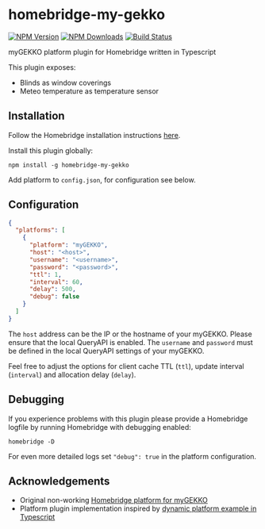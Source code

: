 # homebridge-my-gekko

[![NPM Version](https://img.shields.io/npm/v/homebridge-my-gekko.svg)](https://www.npmjs.com/package/homebridge-my-gekko)
[![NPM Downloads](https://img.shields.io/npm/dt/homebridge-my-gekko.svg)](https://www.npmjs.com/package/homebridge-my-gekko)
[![Build Status](https://travis-ci.com/schroedan/homebridge-my-gekko.svg?branch=master)](https://travis-ci.com/schroedan/homebridge-my-gekko)

myGEKKO platform plugin for Homebridge written in Typescript

This plugin exposes:
* Blinds as window coverings
* Meteo temperature as temperature sensor

## Installation

Follow the Homebridge installation instructions [here](https://www.npmjs.com/package/homebridge#installing-plugins).

Install this plugin globally:

    npm install -g homebridge-my-gekko

Add platform to `config.json`, for configuration see below.

## Configuration

```json
{
  "platforms": [
    {
      "platform": "myGEKKO",
      "host": "<host>",
      "username": "<username>",
      "password": "<password>",
      "ttl": 1,
      "interval": 60,
      "delay": 500,
      "debug": false
    }
  ]
}
```

The `host` address can be the IP or the hostname of your myGEKKO. Please ensure that the local QueryAPI is enabled.
The `username` and `password` must be defined in the local QueryAPI settings of your myGEKKO.

Feel free to adjust the options for client cache TTL (`ttl`), update interval (`interval`) and allocation delay (`delay`).

## Debugging

If you experience problems with this plugin please provide a Homebridge logfile by running Homebridge with debugging enabled:

    homebridge -D

For even more detailed logs set `"debug": true` in the platform configuration.

## Acknowledgements

- Original non-working [Homebridge platform for myGEKKO](https://github.com/isnogudus/homebridge-mygekko)
- Platform plugin implementation inspired by [dynamic platform example in Typescript](https://github.com/homebridge/homebridge-examples)
